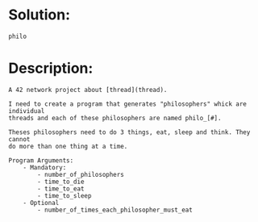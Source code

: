 # Solution:
	philo

# Description:
	A 42 network project about [thread](thread).

	I need to create a program that generates "philosophers" whick are individual
	threads and each of these philosophers are named philo_[#].

	Theses philosophers need to do 3 things, eat, sleep and think. They cannot 
	do more than one thing at a time.

	Program Arguments:
		- Mandatory:
			- number_of_philosophers
			- time_to_die
			- time_to_eat
			- time_to_sleep
		- Optional
			- number_of_times_each_philosopher_must_eat
